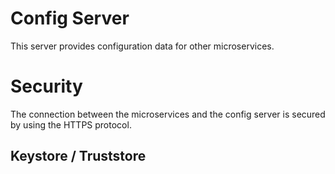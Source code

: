 # Config Server

This server provides configuration data for other microservices.

# Security

The connection between the microservices and the config server is secured by using the HTTPS
protocol.   

## Keystore / Truststore



